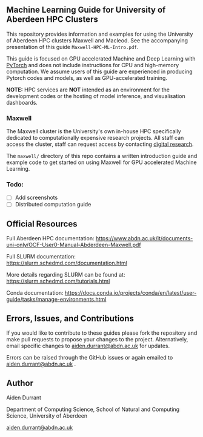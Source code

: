 ## Machine Learning Guide for University of Aberdeen HPC Clusters

This repository provides information and examples for using the University of Aberdeen HPC clusters Maxwell and Macleod. See the accompanying presentation of this guide `Maxwell-HPC-ML-Intro.pdf`.

This guide is focused on GPU accelerated Machine and Deep Learning with [PyTorch](https://pytorch.org/) and does not include instructions for CPU and high-memory computation. We assume users of this guide are experienced in producing Pytorch codes and models, as well as GPU-accelerated training.

**NOTE:** HPC services are **NOT** intended as an environment for the development codes or the hosting of model inference, and visualisation dashboards.

### Maxwell
The Maxwell cluster is the University's own in-house HPC specifically dedicated to computationally expensive research projects. All staff can access the cluster, staff can request access by contacting [digital research](digitalresearch@abdn.ac.uk).

The `maxwell/` directory of this repo contains a written introduction guide and example code to get started on using Maxwell for GPU accelerated Machine Learning.

### Todo:

- [ ] Add screenshots
- [ ] Distributed computation guide

## Official Resources

Full Aberdeen HPC documentation:
https://www.abdn.ac.uk/it/documents-uni-only/OCF-User0-Manual-Abderdeen-Maxwell.pdf

Full SLURM documentation:
https://slurm.schedmd.com/documentation.html

More details regarding SLURM can be found at:
https://slurm.schedmd.com/tutorials.html

Conda documentation:
https://docs.conda.io/projects/conda/en/latest/user-guide/tasks/manage-environments.html

## Errors, Issues, and Contributions

If you would like to contribute to these guides please fork the repository and make pull requests to propose your changes to the project. Alternatively, email specific changes to aiden.durrant@abdn.ac.uk for updates.

Errors can be raised through the GitHub issues or again emailed to aiden.durrant@abdn.ac.uk .

## Author
Aiden Durrant

Department of Computing Science, School of Natural and Computing Science, University of Aberdeen

aiden.durrant@abdn.ac.uk
